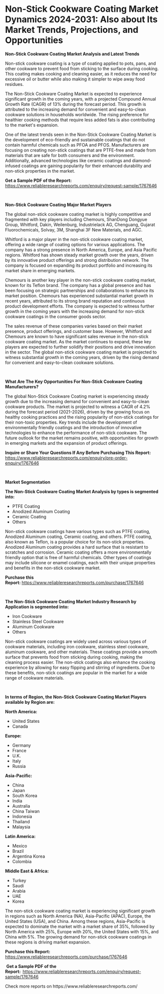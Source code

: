 <p><h1>Non-Stick Cookware Coating Market Dynamics 2024-2031: Also about Its Market Trends, Projections, and Opportunities</h1></p><p><strong>Non-Stick Cookware Coating Market Analysis and Latest Trends</strong></p>
<p><p>Non-stick cookware coating is a type of coating applied to pots, pans, and other cookware to prevent food from sticking to the surface during cooking. This coating makes cooking and cleaning easier, as it reduces the need for excessive oil or butter while also making it simpler to wipe away food residues.</p><p>The Non-Stick Cookware Coating Market is expected to experience significant growth in the coming years, with a projected Compound Annual Growth Rate (CAGR) of 13% during the forecast period. This growth is attributed to the increasing demand for convenient and easy-to-clean cookware solutions in households worldwide. The rising preference for healthier cooking methods that require less added fats is also contributing to the market's expansion.</p><p>One of the latest trends seen in the Non-Stick Cookware Coating Market is the development of eco-friendly and sustainable coatings that do not contain harmful chemicals such as PFOA and PFOS. Manufacturers are focusing on creating non-stick coatings that are PTFE-free and made from materials that are safe for both consumers and the environment. Additionally, advanced technologies like ceramic coatings and diamond-infused coatings are gaining popularity for their enhanced durability and non-stick properties in the market.</p></p>
<p><strong>Get a Sample PDF of the Report:&nbsp;</strong> <a href="https://www.reliableresearchreports.com/enquiry/request-sample/1767646">https://www.reliableresearchreports.com/enquiry/request-sample/1767646</a></p>
<p>&nbsp;</p>
<p><strong>Non-Stick Cookware Coating Major Market Players</strong></p>
<p><p>The global non-stick cookware coating market is highly competitive and fragmented with key players including Chemours, ShanDong Dongyue Group, Whitford, Dakin, Weilenburg, Industrielack AG, Chenguang, Gujarat Fluorochemicals, Solvay, 3M, Shanghai 3F New Materials, and AGC.</p><p>Whitford is a major player in the non-stick cookware coating market, offering a wide range of coating options for various applications. The company has a strong presence in North America, Europe, and Asia Pacific regions. Whitford has shown steady market growth over the years, driven by its innovative product offerings and strong distribution network. The company is focused on expanding its product portfolio and increasing its market share in emerging markets.</p><p>Chemours is another key player in the non-stick cookware coating market, known for its Teflon brand. The company has a global presence and has been focusing on strategic partnerships and collaborations to enhance its market position. Chemours has experienced substantial market growth in recent years, attributed to its strong brand reputation and continuous product development efforts. The company is expected to witness further growth in the coming years with the increasing demand for non-stick cookware coatings in the consumer goods sector.</p><p>The sales revenue of these companies varies based on their market presence, product offerings, and customer base. However, Whitford and Chemours are known to have significant sales revenue in the non-stick cookware coating market. As the market continues to expand, these key players are expected to further solidify their positions and drive innovation in the sector. The global non-stick cookware coating market is projected to witness substantial growth in the coming years, driven by the rising demand for convenient and easy-to-clean cookware solutions.</p></p>
<p>&nbsp;</p>
<p><strong>What Are The Key Opportunities For Non-Stick Cookware Coating Manufacturers?</strong></p>
<p><p>The global Non-Stick Cookware Coating market is experiencing steady growth due to the increasing demand for convenient and easy-to-clean cookware products. The market is projected to witness a CAGR of 4.2% during the forecast period (2021-2026), driven by the growing focus on healthy cooking practices and the rising popularity of non-stick coatings for their non-toxic properties. Key trends include the development of environmentally friendly coatings and the introduction of innovative technologies to enhance the performance of non-stick cookware. The future outlook for the market remains positive, with opportunities for growth in emerging markets and the expansion of product offerings.</p></p>
<p><strong>Inquire or Share Your Questions If Any Before Purchasing This Report:</strong> <a href="https://www.reliableresearchreports.com/enquiry/pre-order-enquiry/1767646">https://www.reliableresearchreports.com/enquiry/pre-order-enquiry/1767646</a></p>
<p>&nbsp;</p>
<p><strong>Market Segmentation</strong></p>
<p><strong>The Non-Stick Cookware Coating Market Analysis by types is segmented into:</strong></p>
<p><ul><li>PTFE Coating</li><li>Anodized Aluminum Coating</li><li>Ceramic Coating</li><li>Others</li></ul></p>
<p><p>Non-stick cookware coatings have various types such as PTFE coating, Anodized Aluminum coating, Ceramic coating, and others. PTFE coating, also known as Teflon, is a popular choice for its non-stick properties. Anodized Aluminum coating provides a hard surface that is resistant to scratches and corrosion. Ceramic coating offers a more environmentally friendly option that is free of harmful chemicals. Other types of coatings may include silicone or enamel coatings, each with their unique properties and benefits in the non-stick cookware market.</p></p>
<p><strong>Purchase this Report:&nbsp;</strong><a href="https://www.reliableresearchreports.com/purchase/1767646">https://www.reliableresearchreports.com/purchase/1767646</a></p>
<p>&nbsp;</p>
<p><strong>The Non-Stick Cookware Coating Market Industry Research by Application is segmented into:</strong></p>
<p><ul><li>Iron Cookware</li><li>Stainless Steel Cookware</li><li>Aluminum Cookware</li><li>Others</li></ul></p>
<p><p>Non-stick cookware coatings are widely used across various types of cookware materials, including iron cookware, stainless steel cookware, aluminum cookware, and other materials. These coatings provide a smooth surface that prevents food from sticking during cooking, making the cleaning process easier. The non-stick coatings also enhance the cooking experience by allowing for easy flipping and stirring of ingredients. Due to these benefits, non-stick coatings are popular in the market for a wide range of cookware materials.</p></p>
<p>&nbsp;</p>
<p><strong>In terms of Region, the Non-Stick Cookware Coating Market Players available by Region are:</strong></p>
<p>
    <p> <strong> North America: </strong>
        <ul>
            <li>United States</li>
            <li>Canada</li>
        </ul>
        </p> 
    <p> <strong> Europe: </strong>
        <ul>
            <li>Germany</li>
            <li>France</li>
            <li>U.K.</li>
            <li>Italy</li>
            <li>Russia</li>
        </ul>
        </p> 
    <p> <strong> Asia-Pacific: </strong>
        <ul>
            <li>China</li>
            <li>Japan</li>
            <li>South Korea</li>
            <li>India</li>
            <li>Australia</li>
            <li>China Taiwan</li>
            <li>Indonesia</li>
            <li>Thailand</li>
            <li>Malaysia</li>
        </ul>
        </p> 
    <p> <strong> Latin America: </strong>
        <ul>
            <li>Mexico</li>
            <li>Brazil</li>
            <li>Argentina Korea</li>
            <li>Colombia</li>
        </ul>
        </p> 
    <p> <strong> Middle East & Africa: </strong>
        <ul>
            <li>Turkey</li>
            <li>Saudi</li>
            <li>Arabia</li>
            <li>UAE</li>
            <li>Korea</li>
        </ul>
    </p>
    </p>
<p><p>The non-stick cookware coating market is experiencing significant growth in regions such as North America (NA), Asia-Pacific (APAC), Europe, the United States (USA), and China. Among these regions, Asia-Pacific is expected to dominate the market with a market share of 35%, followed by North America with 25%, Europe with 20%, the United States with 15%, and China with 5%. The growing demand for non-stick cookware coatings in these regions is driving market expansion.</p></p>
<p><strong>Purchase this Report: </strong><a href="https://www.reliableresearchreports.com/purchase/1767646">https://www.reliableresearchreports.com/purchase/1767646</a></p>
<p>&nbsp;<strong>Get a Sample PDF of the Report:&nbsp;&nbsp;</strong><a href="https://www.reliableresearchreports.com/enquiry/request-sample/1767646">https://www.reliableresearchreports.com/enquiry/request-sample/1767646</a></p>
<p><strong></strong></p>
<p>Check more reports on https://www.reliableresearchreports.com/</p>